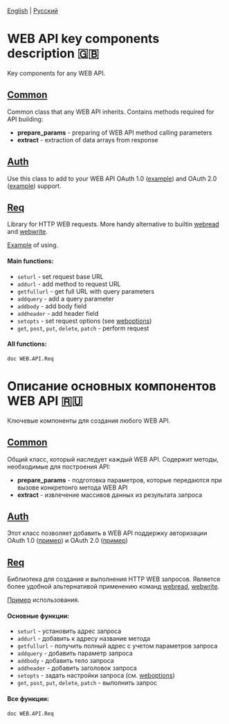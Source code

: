 [English](#web-api-key-components-description-gb) | [Русский](#Описание-основных-компонентов-web-api-ru)

# WEB API key components description :gb:

Key components for any WEB API.

## [Common](Common.m)

Common class that any WEB API inherits. Contains methods required for API building:
- **prepare_params** - preparing of WEB API method calling parameters
- **extract** - extraction of data arrays from response

## [Auth](Auth.m)

Use this class to add to your WEB API OAuth 1.0 ([example](../Flickr.m)) and OAuth 2.0 ([example](../VK.m)) support.

## [Req](Req.m)

Library for HTTP WEB requests. More handy alternative to builtin [webread](https://www.mathworks.com/help/matlab/ref/webread.html) and [webwrite](https://www.mathworks.com/help/matlab/ref/webwrite.html).

[Example](../../examples/req_example.m) of using.

#### Main functions:
- `seturl` - set request base URL
- `addurl` - add method to request URL
- `getfullurl` - get full URL with query parameters
- `addquery` - add a query parameter
- `addbody` - add body field
- `addheader` - add header field
- `setopts` - set request options (see [weboptions](https://www.mathworks.com/help/matlab/ref/weboptions.html))
- `get`, `post`, `put`, `delete`, `patch` - perform request

#### All functions:
`doc WEB.API.Req`



# Описание основных компонентов WEB API :ru:

Ключевые компоненты для создания любого WEB API.

## [Common](Common.m)

Общий класс, который наследует каждый WEB API. Содержит методы, необходимые для построения API:
- **prepare_params** - подготовка параметров, которые передаются при вызове конкретонго метода WEB API
- **extract** - извлечение массивов данных из результата запроса

## [Auth](Auth.m)

Этот класс позволяет добавить в WEB API поддержку авторизации OAuth 1.0 ([пример](../Flickr.m)) и OAuth 2.0 ([пример](../VK.m))

## [Req](Req.m)

Библиотека для создания и выполнения HTTP WEB запросов. Является более удобной альтернативой применению команд [webread](https://www.mathworks.com/help/matlab/ref/webread.html), [webwrite](https://www.mathworks.com/help/matlab/ref/webwrite.html).

[Пример](../../examples/req_example.m) использования.

#### Основные функции:
- `seturl` - установить адрес запроса
- `addurl` - добавить к адресу название метода
- `getfullurl` - получить полный адрес с учетом параметров запроса
- `addquery` - добавить параметр запроса
- `addbody` - добавить тело запроса
- `addheader` - добавить заголовок запроса
- `setopts` - задать настройки запроса (см. [weboptions](https://www.mathworks.com/help/matlab/ref/weboptions.html))
- `get`, `post`, `put`, `delete`, `patch` - выполнить запрос

#### Все функции:
`doc WEB.API.Req`